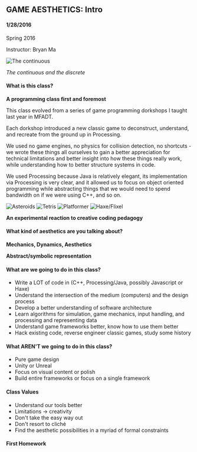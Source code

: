 ## GAME AESTHETICS: Intro
#### 1/28/2016

Spring 2016

Instructor: Bryan Ma


![The continuous](https://raw.githubusercontent.com/whoisbma/Game-Aesthetics-SP15/master/images/continuous_discrete.png "The continuous")



*The continuous and the discrete*

#### What is this class?

**A programming class first and foremost**

This class evolved from a series of game programming dorkshops I taught last year in MFADT.

Each dorkshop introduced a new classic game to deconstruct, understand, and recreate from the ground up in Processing. 

We used no game engines, no physics for collision detection, no shortcuts - we wrote these things all ourselves to gain a better appreciation for technical limitations and better insight into how these things really work, while understanding how to better structure systems in code.

We used Processing because Java is relatively elegant, its implementation via Processing is very clear, and it allowed us to focus on object oriented programming while abstracting things that we would need to spend bandwidth on if we were using C++, and so on. 

![Asteroids](https://raw.githubusercontent.com/whoisbma/Game-Aesthetics-SP15/master/images/asteroids.gif "Asteroids dorkshop") ![Tetris](https://raw.githubusercontent.com/whoisbma/Game-Aesthetics-SP15/master/images/tetris.gif "Tetris dorkshop") ![Platformer](https://raw.githubusercontent.com/whoisbma/Game-Aesthetics-SP15/master/images/platformer.gif "Platformer dorkshop") ![Haxe/Flixel](https://raw.githubusercontent.com/whoisbma/Game-Aesthetics-SP15/master/images/svenhead.jpg "Haxe/Flixel dorkshop")




**An experimental reaction to creative coding pedagogy**

#### What kind of aesthetics are you talking about?

**Mechanics, Dynamics, Aesthetics**

**Abstract/symbolic representation**

#### What are we going to do in this class?

* Write a LOT of code in (C++, Processing/Java, possibly Javascript or Haxe)
* Understand the intersection of the medium (computers) and the design process
* Develop a better understanding of software architecture
* Learn algorithms for simulation, game mechanics, input handling, and processing and representing data
* Understand game frameworks better, know how to use them better
* Hack existing code, reverse engineer classic games, study some history

#### What AREN'T we going to do in this class?

* Pure game design
* Unity or Unreal
* Focus on visual content or polish
* Build entire frameworks or focus on a single framework

#### Class Values

* Understand our tools better
* Limitations -> creativity
* Don't take the easy way out
* Don't resort to cliché
* Find the aesthetic possibilities in a myriad of formal constraints

#### First Homework